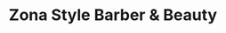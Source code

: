 ---
title: "Zona Style Barber & Beauty"
url: /aberdeen/zona-style-barber-and-beauty/
shop: hairdresser
---